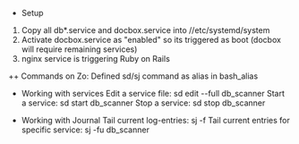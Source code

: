+ Setup
1) Copy all db*.service and docbox.service into //etc/systemd/system
2) Activate docbox.service as "enabled" so its triggered as boot (docbox will require remaining services)
3) nginx service is triggering Ruby on Rails

++ Commands on Zo:
Defined sd/sj  command as alias in bash_alias

+ Working with services
Edit a service file: sd edit --full db_scanner
Start a service: sd start db_scanner
Stop a service: sd stop db_scanner

+ Working with Journal
Tail current log-entries: sj -f
Tail current entries for specific service: sj -fu db_scanner



